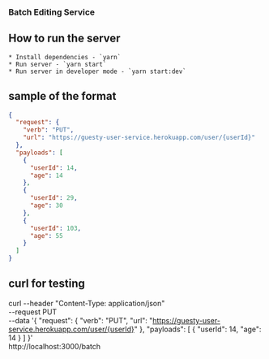 ### Batch Editing Service

## How to run the server
```
* Install dependencies - `yarn`
* Run server - `yarn start`
* Run server in developer mode - `yarn start:dev`
```

## sample of the format
```json
{
  "request": {
    "verb": "PUT",
    "url": "https://guesty-user-service.herokuapp.com/user/{userId}"
  },
  "payloads": [
    {
      "userId": 14,
      "age": 14
    },
    {
      "userId": 29,
      "age": 30
    },
    {
      "userId": 103,
      "age": 55
    }
  ]
}
```

## curl for testing
curl --header "Content-Type: application/json" \
        --request PUT \
        --data '{ "request": { "verb": "PUT", "url": "https://guesty-user-service.herokuapp.com/user/{userId}" }, "payloads": [ { "userId": 14, "age": 14 } ] }' \
        http://localhost:3000/batch